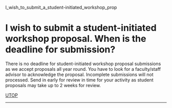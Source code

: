 I_wish_to_submit_a_student-initiated_workshop_prop



I wish to submit a student-initiated workshop proposal. When is the deadline for submission?
============================================================================================

There is no deadline for student-initiated workshop proposal submissions as we accept proposals all year round. You have to look for a faculty/staff advisor to acknowledge the proposal. Incomplete submissions will not processed. Send in early for review in time for your activity as student proposals may take up to 2 weeks for review.

[UTOP](https://www.sutd.edu.sg/tag/utop/)

---

